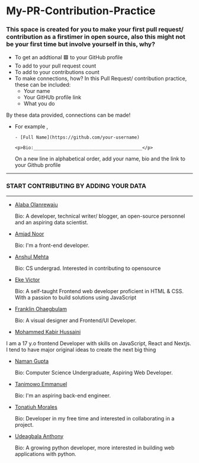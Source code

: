 # My-PR-Contribution-Practice

### This space is created for you to make your first pull request/ contribution as a firstimer in open source, also this might not be your first time but involve yourself in this, why?

- To get an addtional 🟩 to your GitHub profile
- To add to your pull request count
- To add to your contributions count
- To make connections, how?
 In this Pull Request/ contribution practice, these can be included:
  - Your name
  - Your GitHUb profile link
  - What you do
  
By these data provided, connections can be made!

- For example ,

  ```- [Full Name](https://github.com/your-username)```
  
  ```<p>Bio:_________________________________________</p>```
  
  On a new line in alphabetical order, add your name, bio and the link to your Github profile

____________________________________________________________________________________________________________________

### START CONTRIBUTING BY ADDING YOUR DATA
____________________________________________________________________________________________________________________

- [Alaba Olanrewaju](https://github.com/chryzcodez)
  <p>Bio: A developer, technical writer/ blogger, an open-source personnel and an aspiring data scientist. </p>

- [Amjad Noor](https://github.com/AmjadNoor)
  <p>Bio: I'm a front-end developer. </p>
  
- [Anshul Mehta](https://github.com/Anshul7sp1)
  <p>Bio: CS undergrad. Interested in contributing to opensource</p>

- [Eke Victor](https://github.com/Evavic44)
  <p>Bio: A self-taught Frontend web developer proficient in HTML & CSS. With a passion to build solutions using JavaScript</p>

- [Franklin Ohaegbulam](https://github.com/frankiefab100)
  <p>Bio: A visual designer and Frontend/UI Developer. </p>

- [Mohammed Kabir Hussaini](https://github.com/lekandev)

<p>I am a 17 y.o frontend Developer with skills on JavaScript, React and Nextjs. I tend to have major original ideas to create the next big thing</p>
  
- [Naman Gupta](https://github.com/namangupta1399)
  <p>Bio: Computer Science Undergraduate, Aspiring Web Developer. </p>
  
- [Tanimowo Emmanuel](https://github.com/mannuel25)
  <p>Bio: I'm an aspiring back-end engineer. </p>
  
- [Tonatiuh Morales](https://github.com/blackc0mb)
  <p>Bio: Developer in my free time and interested in collaborating in a project. </p>

- [Udeagbala Anthony](https://github.com/izudada)
  <p>Bio: A growing python developer, more interested in building web applications with python. </p>
